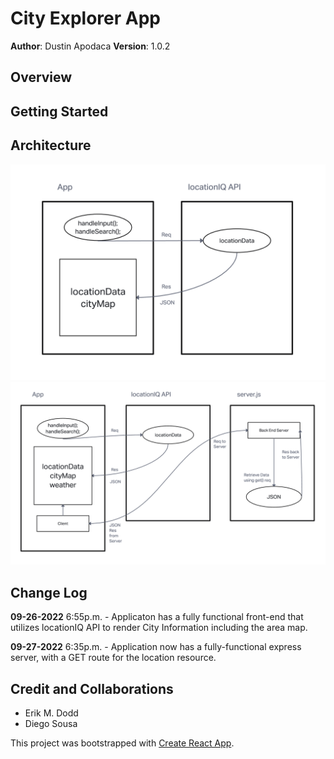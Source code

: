 # City Explorer App

**Author**: Dustin Apodaca
**Version**: 1.0.2

## Overview
<!-- Provide a high level overview of what this application is and why you are building it, beyond the fact that it's an assignment for this class. (i.e. What's your problem domain?) -->

## Getting Started
<!-- What are the steps that a user must take in order to build this app on their own machine and get it running? -->

## Architecture

![Web Response Cycle](./src/assets/images/WRRC.png)
![Web Response Cycle](./src/assets/images/WRRC2.png)
<!-- Provide a detailed description of the application design. What technologies (languages, libraries, etc) you're using, and any other relevant design information. -->

## Change Log

**09-26-2022** 6:55p.m. - Applicaton has a fully functional front-end that utilizes locationIQ API to render City Information including the area map.

**09-27-2022** 6:35p.m. - Application now has a fully-functional express server, with a GET route for the location resource.


## Credit and Collaborations

* Erik M. Dodd
* Diego Sousa

<!-- Give credit (and a link) to other people or resources that helped you build this application. -->

This project was bootstrapped with [Create React App](https://github.com/facebook/create-react-app).

